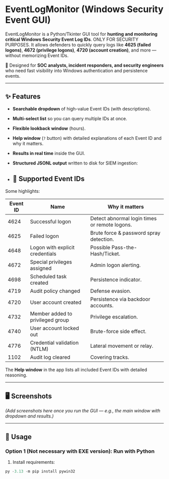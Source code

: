 # EventLogMonitor (Windows Security Event GUI)

EventLogMonitor is a Python/Tkinter GUI tool for **hunting and monitoring critical Windows Security Event Log IDs**. ONLY FOR SECURITY PURPOSES. 
It allows defenders to quickly query logs like **4625 (failed logons)**, **4672 (privilege logons)**, **4720 (account creation)**, and more — without memorizing Event IDs.

🚨 Designed for **SOC analysts, incident responders, and security engineers** who need fast visibility into Windows authentication and persistence events.

---

## ✨ Features

- **Searchable dropdown** of high-value Event IDs (with descriptions).
- **Multi-select list** so you can query multiple IDs at once.
- **Flexible lookback window** (hours).
- **Help window** (`?` button) with detailed explanations of each Event ID and why it matters.
- **Results in real time** inside the GUI.
- **Structured JSONL output** written to disk for SIEM ingestion:

- ## 🔑 Supported Event IDs

Some highlights:

| Event ID | Name | Why it matters |
|----------|------|----------------|
| 4624 | Successful logon | Detect abnormal login times or remote logons. |
| 4625 | Failed logon | Brute force & password spray detection. |
| 4648 | Logon with explicit credentials | Possible Pass-the-Hash/Ticket. |
| 4672 | Special privileges assigned | Admin logon alerting. |
| 4698 | Scheduled task created | Persistence indicator. |
| 4719 | Audit policy changed | Defense evasion. |
| 4720 | User account created | Persistence via backdoor accounts. |
| 4732 | Member added to privileged group | Privilege escalation. |
| 4740 | User account locked out | Brute-force side effect. |
| 4776 | Credential validation (NTLM) | Lateral movement or relay. |
| 1102 | Audit log cleared | Covering tracks. |

The **Help window** in the app lists all included Event IDs with detailed reasoning.

---

## 🖥️ Screenshots

*(Add screenshots here once you run the GUI — e.g., the main window with dropdown and results.)*

---

## 🚀 Usage

### Option 1 (Not necessary with EXE version): Run with Python
1. Install requirements:
 ```powershell
 py -3.13 -m pip install pywin32
